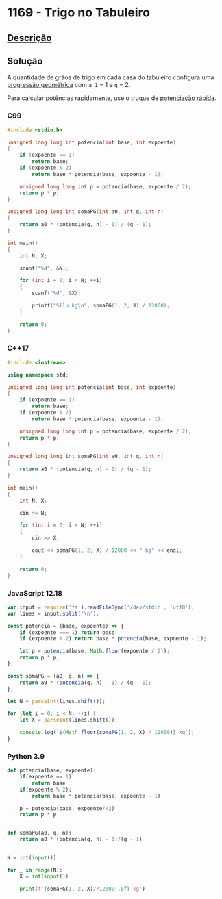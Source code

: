 # 1169 - Trigo no Tabuleiro

## [Descrição](https://www.beecrowd.com.br/judge/pt/problems/view/1169)

## Solução

A quantidade de grãos de trigo em cada casa do tabuleiro configura uma [progressão geométrica](../../../base-teorica/matematica/progressoes/README.md#progressão-geométrica) com `a_1` = 1 e `q` = 2.

Para calcular potências rapidamente, use o truque de [potenciação rápida](../../../base-teorica/matematica/macetes/README.md#potenciação-rápida).

### C99
```c
#include <stdio.h>

unsigned long long int potencia(int base, int expoente)
{
    if (expoente == 1)
        return base;
    if (expoente % 2)
        return base * potencia(base, expoente - 1);

    unsigned long long int p = potencia(base, expoente / 2);
    return p * p;
}

unsigned long long int somaPG(int a0, int q, int n)
{
    return a0 * (potencia(q, n) - 1) / (q - 1);
}

int main()
{
    int N, X;

    scanf("%d", &N);

    for (int i = 0; i < N; ++i)
    {
        scanf("%d", &X);

        printf("%llu kg\n", somaPG(1, 2, X) / 12000);
    }

    return 0;
}
```

### C++17
```cpp
#include <iostream>

using namespace std;

unsigned long long int potencia(int base, int expoente)
{
    if (expoente == 1)
        return base;
    if (expoente % 2)
        return base * potencia(base, expoente - 1);

    unsigned long long int p = potencia(base, expoente / 2);
    return p * p;
}

unsigned long long int somaPG(int a0, int q, int n)
{
    return a0 * (potencia(q, n) - 1) / (q - 1);
}

int main()
{
    int N, X;

    cin >> N;

    for (int i = 0; i < N; ++i)
    {
        cin >> X;

        cout << somaPG(1, 2, X) / 12000 << " kg" << endl;
    }

    return 0;
}
```

### JavaScript 12.18
```javascript
var input = require('fs').readFileSync('/dev/stdin', 'utf8');
var lines = input.split('\n');

const potencia = (base, expoente) => {
    if (expoente === 1) return base;
    if (expoente % 2) return base * potencia(base, expoente - 1);

    let p = potencia(base, Math.floor(expoente / 2));
    return p * p;
};

const somaPG = (a0, q, n) => {
    return a0 * (potencia(q, n) - 1) / (q - 1);
};

let N = parseInt(lines.shift());

for (let i = 0; i < N; ++i) {
    let X = parseInt(lines.shift());

    console.log(`${Math.floor(somaPG(1, 2, X) / 12000)} kg`);
}
```

### Python 3.9
```python
def potencia(base, expoente):
    if(expoente == 1):
        return base
    if(expoente % 2):
        return base * potencia(base, expoente - 1)

    p = potencia(base, expoente//2)
    return p * p


def somaPG(a0, q, n):
    return a0 * (potencia(q, n) - 1)/(q - 1)


N = int(input())

for _ in range(N):
    X = int(input())

    print(f'{somaPG(1, 2, X)//12000:.0f} kg')
```
